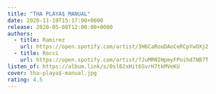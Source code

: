 ```yaml
---
title: "THA PLAYA$ MANUAL"
date: 2020-11-19T15:17:00+0000
release: 2020-05-08T12:00:00+0000
authors:
  - title: Ramirez
    url: https://open.spotify.com/artist/3H6CaRooDAoCeRCpYwOXj2
  - title: Rocci
    url: https://open.spotify.com/artist/7JuMRNIHpmyFPoihd7NB7T
listen_of: https://album.link/s/0sl62xHit6SvrH7tkMVeKU
cover: tha-playa$-manual.jpg
rating: 4.5
---
```

